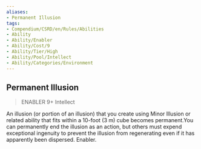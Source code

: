 ```yaml
---
aliases:
- Permanent Illusion
tags:
- Compendium/CSRD/en/Rules/Abilities
- Ability
- Ability/Enabler
- Ability/Cost/9
- Ability/Tier/High
- Ability/Pool/Intellect
- Ability/Categories/Environment
---
```


  
## Permanent Illusion  
>ENABLER 9+  Intellect  
  
An illusion (or portion of an illusion) that you create using Minor Illusion or related ability that fits within a 10-foot (3 m) cube becomes permanent.You can permanently end the illusion as an action, but others must expend exceptional ingenuity to prevent the illusion from regenerating even if it has apparently been dispersed. Enabler.